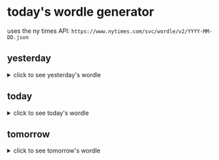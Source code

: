 # today's wordle generator

uses the ny times API: `https://www.nytimes.com/svc/wordle/v2/YYYY-MM-DD.json`

## yesterday

<details>
    <summary>click to see yesterday's wordle</summary>

    birch

</details>

## today

<details>
    <summary>click to see today's wordle</summary>

    gnash

</details>

## tomorrow

<details>
    <summary>click to see tomorrow's wordle</summary>

    dwell

</details>
